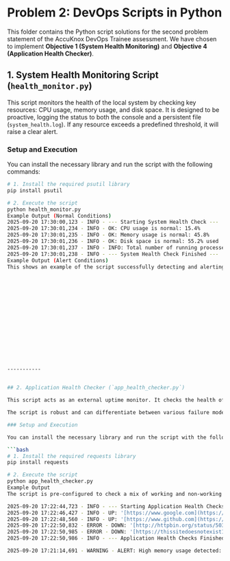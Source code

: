 # Problem 2: DevOps Scripts in Python

This folder contains the Python script solutions for the second problem statement of the AccuKnox DevOps Trainee assessment. We have chosen to implement **Objective 1 (System Health Monitoring)** and **Objective 4 (Application Health Checker)**.

## 1. System Health Monitoring Script (`health_monitor.py`)

This script monitors the health of the local system by checking key resources: CPU usage, memory usage, and disk space. It is designed to be proactive, logging the status to both the console and a persistent file (`system_health.log`). If any resource exceeds a predefined threshold, it will raise a clear alert.

### Setup and Execution

You can install the necessary library and run the script with the following commands:

```bash
# 1. Install the required psutil library
pip install psutil

# 2. Execute the script
python health_monitor.py
Example Output (Normal Conditions)
2025-09-20 17:30:00,123 - INFO - --- Starting System Health Check ---
2025-09-20 17:30:01,234 - INFO - OK: CPU usage is normal: 15.4%
2025-09-20 17:30:01,235 - INFO - OK: Memory usage is normal: 45.8%
2025-09-20 17:30:01,236 - INFO - OK: Disk space is normal: 55.2% used
2025-09-20 17:30:01,237 - INFO - INFO: Total number of running processes: 254
2025-09-20 17:30:01,238 - INFO - --- System Health Check Finished ---
Example Output (Alert Conditions)
This shows an example of the script successfully detecting and alerting on high memory usage.
















-----------


## 2. Application Health Checker (`app_health_checker.py`)

This script acts as an external uptime monitor. It checks the health of a list of predefined web applications by making HTTP requests and validating their status codes. It logs whether each application is `UP` (functioning correctly) or `DOWN` (unavailable or returning an error) to both the console and a file (`app_health.log`).

The script is robust and can differentiate between various failure modes, such as timeouts, connection errors, and server-side errors (e.g., 503).

### Setup and Execution

You can install the necessary library and run the script with the following commands:

```bash
# 1. Install the required requests library
pip install requests

# 2. Execute the script
python app_health_checker.py
Example Output
The script is pre-configured to check a mix of working and non-working URLs to demonstrate its full capabilities.

2025-09-20 17:22:44,723 - INFO - --- Starting Application Health Checks ---
2025-09-20 17:22:46,427 - INFO - UP: '[https://www.google.com](https://www.google.com)' is functioning correctly (Status Code: 200)
2025-09-20 17:22:48,560 - INFO - UP: '[https://www.github.com](https://www.github.com)' is functioning correctly (Status Code: 200)
2025-09-20 17:22:50,832 - ERROR - DOWN: '[http://httpbin.org/status/503](http://httpbin.org/status/503)' is not functioning correctly (Status Code: 503)
2025-09-20 17:22:50,985 - ERROR - DOWN: '[https://thissitedoesnotexist12345.com](https://thissitedoesnotexist12345.com)' is not reachable (Connection error)
2025-09-20 17:22:50,986 - INFO - --- Application Health Checks Finished ---

2025-09-20 17:21:14,691 - WARNING - ALERT: High memory usage detected: 91.3%
